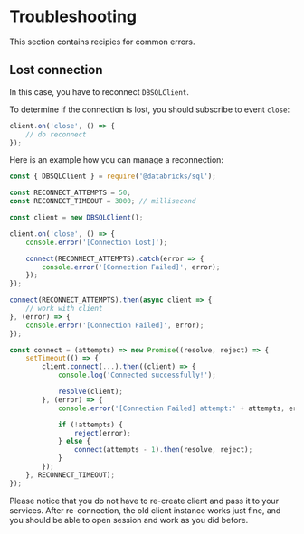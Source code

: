 # Troubleshooting

This section contains recipies for common errors.

## Lost connection

In this case, you have to reconnect `DBSQLClient`.

To determine if the connection is lost, you should subscribe to event `close`:

```javascript
client.on('close', () => {
    // do reconnect
});
```

Here is an example how you can manage a reconnection:

```javascript
const { DBSQLClient } = require('@databricks/sql');

const RECONNECT_ATTEMPTS = 50;
const RECONNECT_TIMEOUT = 3000; // millisecond

const client = new DBSQLClient();

client.on('close', () => {
    console.error('[Connection Lost]');

    connect(RECONNECT_ATTEMPTS).catch(error => {
        console.error('[Connection Failed]', error);
    });
});

connect(RECONNECT_ATTEMPTS).then(async client => {
    // work with client
}, (error) => {
    console.error('[Connection Failed]', error);
});

const connect = (attempts) => new Promise((resolve, reject) => {
    setTimeout(() => {
        client.connect(...).then((client) => {
            console.log('Connected successfully!');

            resolve(client);
        }, (error) => {
            console.error('[Connection Failed] attempt:' + attempts, error.message);

            if (!attempts) {
                reject(error);
            } else {
                connect(attempts - 1).then(resolve, reject);
            }
        });
    }, RECONNECT_TIMEOUT);
});
```

Please notice that you do not have to re-create client and pass it to your services.
After re-connection, the old client instance works just fine,
and you should be able to open session and work as you did before.
